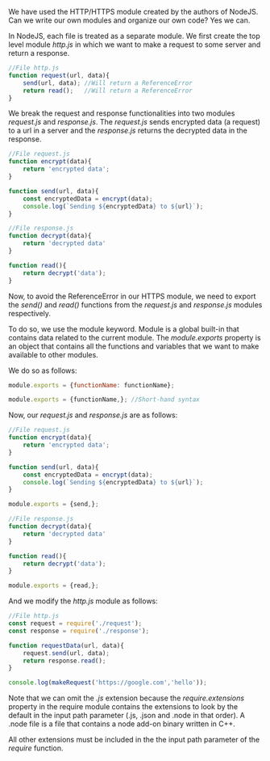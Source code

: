 
We have used the HTTP/HTTPS module created by the authors of NodeJS. Can we write our own modules and organize our own code? Yes we can. 

In NodeJS, each file is treated as a separate module. We first create the top level module *http.js* in which we want to make a request to some server and return a response.

```js 
//File http.js
function request(url, data){
	send(url, data); //Will return a ReferenceError
	return read();   //Will return a ReferenceError 
}
```

We break the request and response functionalities into two modules *request.js* and *response.js*. The *request.js* sends encrypted data (a request) to a url in a server and the *response.js* returns the decrypted data in the response.

```js 
//File request.js
function encrypt(data){
	return 'encrypted data';
}

function send(url, data){
	const encryptedData = encrypt(data);
	console.log(`Sending ${encryptedData} to ${url}`);
}
```

```js 
//File response.js
function decrypt(data){
	return 'decrypted data'
}

function read(){
	return decrypt('data');
}
```

Now, to avoid the ReferenceError in our HTTPS module, we need to export the *send()* and *read()* functions from the *request.js* and *response.js* modules respectively. 

To do so, we use the module keyword. Module is a global built-in that contains data related to the current module. The *module.exports* property is an object that contains all the functions and variables that we want to make available to other modules. 

We do so as follows: 

```js
module.exports = {functionName: functionName};

module.exports = {functionName,}; //Short-hand syntax
```

Now, our *request.js* and *response.js* are as follows: 

```js 
//File request.js
function encrypt(data){
	return 'encrypted data';
}

function send(url, data){
	const encryptedData = encrypt(data);
	console.log(`Sending ${encryptedData} to ${url}`);
}

module.exports = {send,};
```

```js
//File response.js
function decrypt(data){
	return 'decrypted data'
}

function read(){
	return decrypt('data');
}

module.exports = {read,};
```

And we modify the *http.js* module as follows: 

```js 
//File http.js
const request = require('./request');
const response = require('./response');

function requestData(url, data){
	request.send(url, data); 
	return response.read();   
}

console.log(makeRequest('https://google.com','hello'));
```

Note that we can omit the *.js* extension because the *require.extensions* property in the require module contains the extensions to look by the default in the input path parameter (.js, .json and .node in that order). A .node file is a file that contains a node add-on binary written in C++. 

All other extensions must be included in the the input path parameter of the *require* function. 

